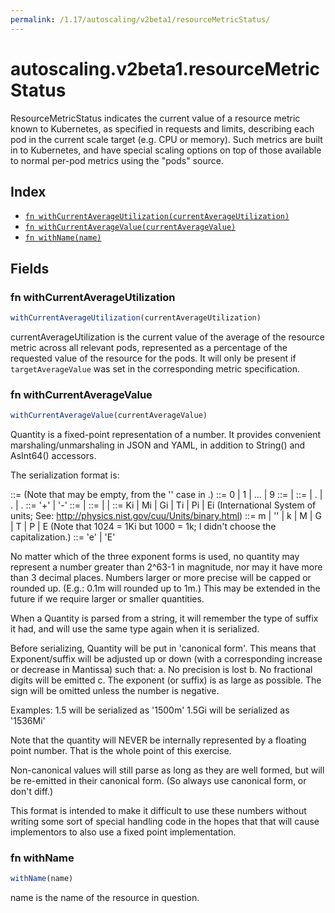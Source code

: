 ```yaml
---
permalink: /1.17/autoscaling/v2beta1/resourceMetricStatus/
---
```


# autoscaling.v2beta1.resourceMetricStatus

ResourceMetricStatus indicates the current value of a resource metric known to Kubernetes, as specified in requests and limits, describing each pod in the current scale target (e.g. CPU or memory).  Such metrics are built in to Kubernetes, and have special scaling options on top of those available to normal per-pod metrics using the "pods" source.

## Index

* [`fn withCurrentAverageUtilization(currentAverageUtilization)`](#fn-withcurrentaverageutilization)
* [`fn withCurrentAverageValue(currentAverageValue)`](#fn-withcurrentaveragevalue)
* [`fn withName(name)`](#fn-withname)

## Fields

### fn withCurrentAverageUtilization

```ts
withCurrentAverageUtilization(currentAverageUtilization)
```

currentAverageUtilization is the current value of the average of the resource metric across all relevant pods, represented as a percentage of the requested value of the resource for the pods.  It will only be present if `targetAverageValue` was set in the corresponding metric specification.

### fn withCurrentAverageValue

```ts
withCurrentAverageValue(currentAverageValue)
```

Quantity is a fixed-point representation of a number. It provides convenient marshaling/unmarshaling in JSON and YAML, in addition to String() and AsInt64() accessors.

The serialization format is:

<quantity>        ::= <signedNumber><suffix>
  (Note that <suffix> may be empty, from the '' case in <decimalSI>.)
<digit>           ::= 0 | 1 | ... | 9 <digits>          ::= <digit> | <digit><digits> <number>          ::= <digits> | <digits>.<digits> | <digits>. | .<digits> <sign>            ::= '+' | '-' <signedNumber>    ::= <number> | <sign><number> <suffix>          ::= <binarySI> | <decimalExponent> | <decimalSI> <binarySI>        ::= Ki | Mi | Gi | Ti | Pi | Ei
  (International System of units; See: http://physics.nist.gov/cuu/Units/binary.html)
<decimalSI>       ::= m | '' | k | M | G | T | P | E
  (Note that 1024 = 1Ki but 1000 = 1k; I didn't choose the capitalization.)
<decimalExponent> ::= 'e' <signedNumber> | 'E' <signedNumber>

No matter which of the three exponent forms is used, no quantity may represent a number greater than 2^63-1 in magnitude, nor may it have more than 3 decimal places. Numbers larger or more precise will be capped or rounded up. (E.g.: 0.1m will rounded up to 1m.) This may be extended in the future if we require larger or smaller quantities.

When a Quantity is parsed from a string, it will remember the type of suffix it had, and will use the same type again when it is serialized.

Before serializing, Quantity will be put in 'canonical form'. This means that Exponent/suffix will be adjusted up or down (with a corresponding increase or decrease in Mantissa) such that:
  a. No precision is lost
  b. No fractional digits will be emitted
  c. The exponent (or suffix) is as large as possible.
The sign will be omitted unless the number is negative.

Examples:
  1.5 will be serialized as '1500m'
  1.5Gi will be serialized as '1536Mi'

Note that the quantity will NEVER be internally represented by a floating point number. That is the whole point of this exercise.

Non-canonical values will still parse as long as they are well formed, but will be re-emitted in their canonical form. (So always use canonical form, or don't diff.)

This format is intended to make it difficult to use these numbers without writing some sort of special handling code in the hopes that that will cause implementors to also use a fixed point implementation.

### fn withName

```ts
withName(name)
```

name is the name of the resource in question.
